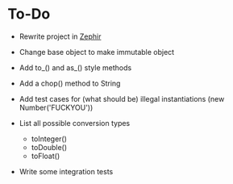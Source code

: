 # To-Do

- Rewrite project in [Zephir](https://github.com/phalcon/zephir)
- Change base object to make immutable object
- Add to_() and as_() style methods
- Add a chop() method to String
- Add test cases for (what should be) illegal instantiations (new Number('FUCKYOU'))
- List all possible conversion types
    - toInteger()
    - toDouble()
    - toFloat()

- Write some integration tests
